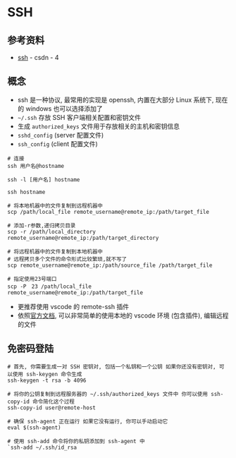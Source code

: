 # SSH

## 参考资料

* [ssh](https://blog.csdn.net/m0_51720581/article/details/131796669) - csdn - 4

## 概念

* ssh 是一种协议, 最常用的实现是 openssh, 内置在大部分 Linux 系统下, 现在的 windows 也可以选择添加了
* `~/.ssh` 存放 SSH 客户端相关配置和密钥文件
* 生成 `authorized_keys` 文件用于存放相关的主机和密钥信息
* `sshd_config` (server 配置文件)
* `ssh_config` (client 配置文件)

```shell
# 连接
ssh 用户名@hostname

ssh -l [用户名] hostname

ssh hostname

# 将本地机器中的文件复制到远程机器中
scp /path/local_file remote_username@remote_ip:/path/target_file

# 添加-r参数,递归拷贝目录
scp -r /path/local_directory remote_username@remote_ip:/path/target_directory

# 将远程机器中的文件复制到本地机器中
# 远程拷贝多个文件的命令形式比较繁琐,就不写了
scp remote_username@remote_ip:/path/source_file /path/target_file

# 指定使用23号端口
scp -P　23 /path/local_file remote_username@remote_ip:/path/target_file
```

* 更推荐使用 vscode 的 remote-ssh 插件
* 依照[官方文档](https://vscode.github.net.cn/docs/remote/ssh), 可以非常简单的使用本地的 vscode 环境 (包含插件), 编辑远程的文件

## 免密码登陆

```shell
# 首先, 你需要生成一对 SSH 密钥对, 包括一个私钥和一个公钥 如果你还没有密钥对, 可以使用 ssh-keygen 命令生成
ssh-keygen -t rsa -b 4096

# 将你的公钥复制到远程服务器的 ~/.ssh/authorized_keys 文件中 你可以使用 ssh-copy-id 命令简化这个过程
ssh-copy-id user@remote-host

# 确保 ssh-agent 正在运行 如果它没有运行, 你可以手动启动它
eval $(ssh-agent)

# 使用 ssh-add 命令将你的私钥添加到 ssh-agent 中
`ssh-add ~/.ssh/id_rsa
```
